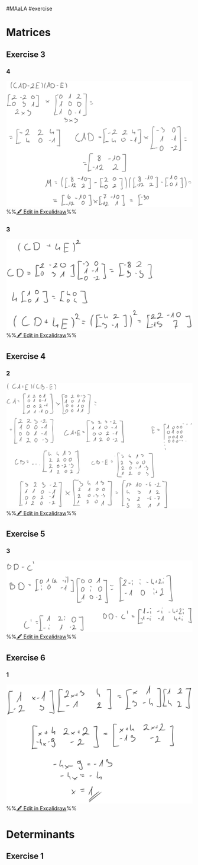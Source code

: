 #MAaLA #exercise 

# Matrices
## Exercise 3
### 4
![](attachments/Exercise%205%2017.04.2024%2017.04.2024%2008_22_21.excalidraw.svg)
%%[🖋 Edit in Excalidraw](attachments/Exercise%205%2017.04.2024%2017.04.2024%2008_22_21.excalidraw.md)%%

### 3
![](attachments/Exercise%205%2017.04.2024%2017.04.2024%2008_29_40.excalidraw.svg)
%%[🖋 Edit in Excalidraw](attachments/Exercise%205%2017.04.2024%2017.04.2024%2008_29_40.excalidraw.md)%%

## Exercise 4
### 2
![](attachments/Exercise%205%2017.04.2024%2017.04.2024%2008_34_49.excalidraw.svg)
%%[🖋 Edit in Excalidraw](attachments/Exercise%205%2017.04.2024%2017.04.2024%2008_34_49.excalidraw.md)%%

## Exercise 5
### 3
![](attachments/Exercise%205%2017.04.2024%2017.04.2024%2008_45_49.excalidraw.svg)
%%[🖋 Edit in Excalidraw](attachments/Exercise%205%2017.04.2024%2017.04.2024%2008_45_49.excalidraw.md)%%

## Exercise 6
### 1
![](attachments/Exercise%205%2017.04.2024%2017.04.2024%2008_51_50.excalidraw.svg)
%%[🖋 Edit in Excalidraw](attachments/Exercise%205%2017.04.2024%2017.04.2024%2008_51_50.excalidraw.md)%%

# Determinants
## Exercise 1
### 